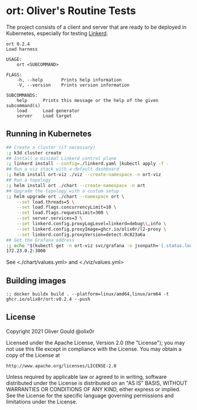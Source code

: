 # ort: Oliver's Routine Tests

The project consists of a client and server that are ready to be deployed in
Kubernetes, especially for testing [Linkerd](https://linkerd.io).

```
ort 0.2.4
Load harness

USAGE:
    ort <SUBCOMMAND>

FLAGS:
    -h, --help       Prints help information
    -V, --version    Prints version information

SUBCOMMANDS:
    help      Prints this message or the help of the given subcommand(s)
    load      Load generator
    server    Load target
```

## Running in Kubernetes

```sh
## Create a cluster (if necessary)
:; k3d cluster create
## Install a minimal Linkerd control plane
:; linkerd install --config=./linkerd.yaml |kubectl apply -f -
## Run a viz stack with a default dashboard
:; helm install ort-viz ./viz --create-namespace -n ort-viz
## Run a topology
:; helm install ort ./chart --create-namespace -n ort
## Upgrade the topology with a custom setup
:; helm upgrade ort ./chart --namespace ort \
    --set load.threads=5 \
    --set load.flags.concurrencyLimit=10 \
    --set load.flags.requestLimit=300 \
    --set server.services=3 \
    --set linkerd.config.proxyLogLevel=linkerd=debug\\,info \
    --set linkerd.config.proxyImage=ghcr.io/olix0r/l2-proxy \
    --set linkerd.config.proxyVersion=detect.0c823a6a
## Get the Grafana address
:; echo "$(kubectl get -n ort-viz svc/grafana -o jsonpath='{.status.loadBalancer.ingress[0].ip}'):3000"
172.23.0.2:3000
```

See <./chart/values.yml> and  <./viz/values.yml>

## Building images

```
:; docker buildx build . --platform=linux/amd64,linux/arm64 -t ghcr.io/olix0r/ort:v0.2.4 --push
```

## License

Copyright 2021 Oliver Gould @olix0r

Licensed under the Apache License, Version 2.0 (the "License"); you may not
use this file except in compliance with the License. You may obtain a copy of
the License at

    http://www.apache.org/licenses/LICENSE-2.0

Unless required by applicable law or agreed to in writing, software
distributed under the License is distributed on an "AS IS" BASIS, WITHOUT
WARRANTIES OR CONDITIONS OF ANY KIND, either express or implied. See the
License for the specific language governing permissions and limitations under
the License.
